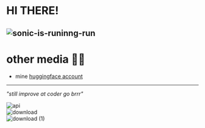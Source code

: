 
# HI THERE!
![sonic-is-runinng-run](https://github.com/Blane187/Blane187/assets/161300198/43ed8c42-343c-4f71-a1e0-05b8d93721df)
---
# other media 😶‍🌫

 * mine [huggingface account](https://huggingface.co/Hev832)
---
*"still improve at coder go brrr"*


![api](https://github.com/Blane187/Blane187/assets/161300198/fd9b9e3b-2b7b-49e1-a2d1-259ab1807f2e)<br>
![download](https://github.com/Blane187/Blane187/assets/161300198/04cb8419-d9ce-4453-84f9-c4d59d4ef0fb)<br>
![download (1)](https://github.com/Blane187/Blane187/assets/161300198/e0246bee-cf4e-49ae-b83d-2c9c3134cf8d)
